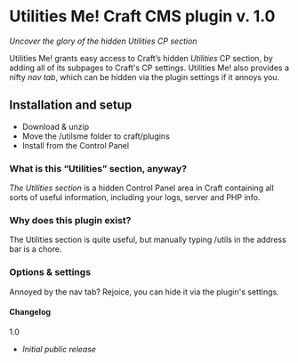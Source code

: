 # Utilities Me! Craft CMS plugin v. 1.0

_Uncover the glory of the hidden Utilities CP section_

Utilities Me! grants easy access to Craft’s hidden _Utilities_ CP section, by adding all of its subpages to Craft's CP settings. Utilities Me! also provides a nifty _nav tab_, which can be hidden via the plugin settings if it annoys you.

## Installation and setup

* Download & unzip
* Move the /utilsme folder to craft/plugins
* Install from the Control Panel

### What is this “Utilities” section, anyway?

_The Utilities section_ is a hidden Control Panel area in Craft containing all sorts of useful information, including your logs, server and PHP info.

### Why does this plugin exist?

The Utilities section is quite useful, but manually typing /utils in the address bar is a chore.

### Options & settings

Annoyed by the nav tab? Rejoice, you can hide it via the plugin's settings.

#### Changelog

1.0

* _Initial public release_
